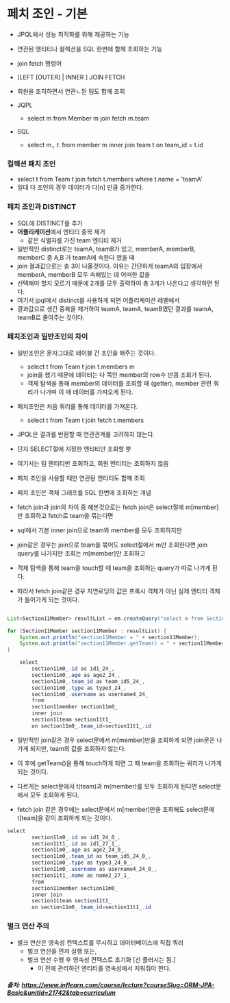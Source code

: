 # 페치 조인 - 기본

- JPQL에서 성능 최적화를 위해 제공하는 기능
- 연관된 엔티티나 컬렉션을 SQL 한번에 함께 조회하는 기능
- join fetch 명령어
- [LEFT [OUTER] | INNER ] JOIN FETCH 

- 회원을 조히하면서 연관ㄴ된 팀도 함께 조회
- JQPL
  - select m from Member m join fetch m.team
- SQL
  - select m.*, t.* from member m  inner join team t on team_id = t.id

### 컬렉션 패치 조인
- select t from Team t join fetch t.members where t.name = 'teamA'
- 일대 다 조인의 경우 데이터가 다[n] 만큼 증가한다.

### 페치 조인과 DISTINCT
- SQL에 DISTINCT를 추가
- **어플리케이션**에서 엔티티 중복 제거
  - 같은 식별자를 가진 team 엔티티 제거
- 일반적인 distinct로는 teamA, teamB가 있고, memberA, memberB, memberC 중 A,B 가 teamA에 속한다 했을 때
- join 결과값으로는 총 3이 나올것이다. 이유는 간단하게 teamA의 입장에서 memberA, memberB 모두 속해있는 데 어떠한 값을
- 선택해야 할지 모르기 때문에 2개를 모두 출력하여 총 3개가 나온다고 생각하면 된다.
- 여기서 jpql에서 distinct를 사용하게 되면 어플리케이션 레벨에서 
- 결과값으로 생긴 중복을 제거하여 teamA, teamA, teamB였던 결과를 teamA, teamB로 줄여주는 것이다.

### 페치조인과 일반조인의 차이
- 일반조인은 문자그대로 테이블 간 조인을 해주는 것이다.
  - select t from Team t join t.members m
  - join을 했기 때문에 데이터는 다 쪽인 member의 row수 만큼 조회가 된다.
  - 객체 탐색을 통해 member의 데이터를 조회할 때 (getter), member 관련 쿼리가 나가며 이 때 데이터를 가져오게 된다.
- 페치조인은 처음 쿼리를 통해 데이터를 가져온다.
  - select t from Team t join fetch t.members

- JPQL은 결과를 반환할 때 연관관계를 고려하지 않는다.
- 단지 SELECT절에 지정한 엔티티만 조회할 뿐
- 여기서는 팀 엔티티만 조회하고, 회원 엔티티는 조회하지 않음
- 페치 조인을 사용할 때만 연관된 엔티티도 함꼐 조회
- 페치 조인은 객체 그래프를 SQL 한번에 조회하는 개념


- fetch join과 join의 차이 중 해본것으로는 fetch join은 select절에 m[member]만 조회하고 fetch로 team을 묶는다면  
- sql에서 기본 inner join으로 team와 member를 모두 조회하지만 
- join같은 경우는 join으로 team을 묶어도 select절에서 m만 조회한다면 join query를 나가지만 조회는 m[member]만 조회하고
- 객체 탐색을 통해 team을 touch할 때 team을 조회하는 query가 따로 나가게 된다. 
- 따라서 fetch join같은 경우 지연로딩의 값은 프록시 객체가 아닌 실제 엔티티 객체가 들어가게 되는 것이다.


```java

List<Section11Member> resultList = em.createQuery("select m from Section11Member m join m.team t", Section11Member.class).getResultList();

for (Section11Member section11Member : resultList) {
    System.out.println("section11Member = " + section11Member);
    System.out.println("section11Member.getTeam() = " + section11Member.getTeam());
}
```
```java
    select
        section11m0_.id as id1_24_,
        section11m0_.age as age2_24_,
        section11m0_.team_id as team_id5_24_,
        section11m0_.type as type3_24_,
        section11m0_.username as username4_24_
        from
        section11member section11m0_
        inner join
        section11team section11t1_
        on section11m0_.team_id=section11t1_.id
```
- 일반적인 join같은 경우 select문에서 m[member]만을 조회하게 되면 join문은 나가게 되지만, team의 값을 조회하지 않는다.
- 이 후에 getTeam()을 통해 touch하게 되면 그 때 team을 조회하는 쿼리가 나가게 되는 것이다.

- 다르게는 select문에서 t(team)과 m(member)를 모두 조회하게 된다면 select문에서 모두 조회하게 된다.

- fetch join 같은 경우에는 select문에서 m[member]만을 조회해도 select문에 t[team]을 같이 조회하게 되는 것이다.
```java
select
        section11m0_.id as id1_24_0_,
        section11t1_.id as id1_27_1_,
        section11m0_.age as age2_24_0_,
        section11m0_.team_id as team_id5_24_0_,
        section11m0_.type as type3_24_0_,
        section11m0_.username as username4_24_0_,
        section11t1_.name as name2_27_1_
        from
        section11member section11m0_
        inner join
        section11team section11t1_
        on section11m0_.team_id=section11t1_.id
```

### 벌크 연산 주의
- 벌크 연산은 영속성 컨텍스트를 무시하고 데이터베이스에 직접 쿼리
  - 벌크 연산을 먼저 실행 또는,
  - 벌크 연산 수행 후 영속성 컨텍스트 초기화 [선 플러시는 됨.]
    - 이 전에 관리하던 엔티티를 영속성에서 지워줘야 한다.
  

##### 출처: https://www.inflearn.com/course/lecture?courseSlug=ORM-JPA-Basic&unitId=21742&tab=curriculum